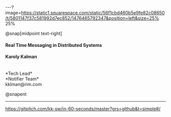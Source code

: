 ---?image=https://static1.squarespace.com/static/56f1cbd460b5e9fe82c08650/t/5801147f37c581992d7ec852/1476465792347&position=left&size=25% 25%


@snap[midpoint text-right]
#### Real Time Messaging in Distributed Systems

#### Karoly Kalman

<br>
*Tech Lead*
<br>
*Notifier Team*
<br>
kklman@rim.com

@snapent

---
https://gitpitch.com/kk-sw/in-60-seconds/master?grs=github&t=simple#/
